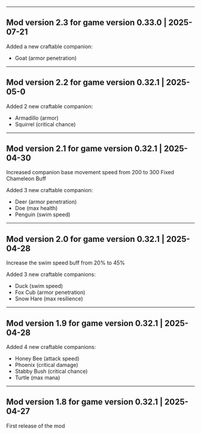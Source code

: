 ------------------------------------------------------
Mod version 2.3 for game version 0.33.0 | 2025-07-21
------------------------------------------------------

Added a new craftable companion:

- Goat (armor penetration)

------------------------------------------------------
Mod version 2.2 for game version 0.32.1 | 2025-05-0
------------------------------------------------------

Added 2 new craftable companion:

- Armadillo (armor)
- Squirrel (critical chance)

------------------------------------------------------
Mod version 2.1 for game version 0.32.1 | 2025-04-30
------------------------------------------------------

Increased companion base movement speed from 200 to 300
Fixed Chameleon Buff

Added 3 new craftable companion:

- Deer (armor penetration)
- Doe (max health)
- Penguin (swim speed)

------------------------------------------------------
Mod version 2.0 for game version 0.32.1 | 2025-04-28
------------------------------------------------------

Increase the swim speed buff from 20% to 45%

Added 3 new craftable companions:

- Duck (swim speed)
- Fox Cub (armor penetration)
- Snow Hare (max resilience)

------------------------------------------------------
Mod version 1.9 for game version 0.32.1 | 2025-04-28
------------------------------------------------------

Added 4 new craftable companions:

- Honey Bee (attack speed)
- Phoenix (critical damage)
- Stabby Bush (critical chance)
- Turtle (max mana)

------------------------------------------------------
Mod version 1.8 for game version 0.32.1 | 2025-04-27
------------------------------------------------------

First release of the mod